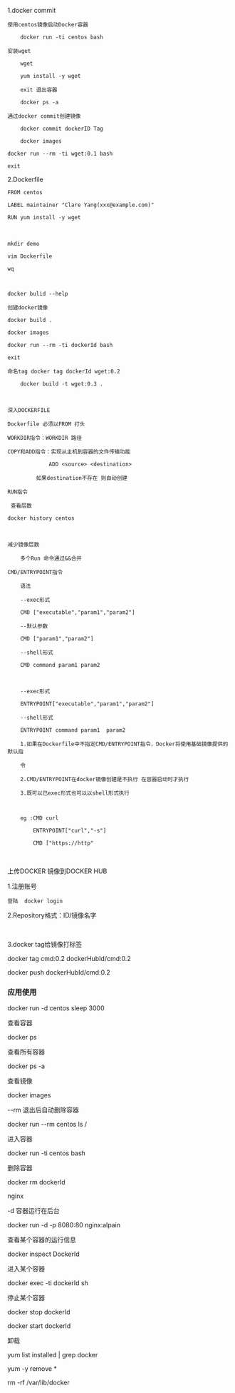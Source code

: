 

1.docker commit

 	使用centos镜像启动Docker容器 

 		docker run -ti centos bash

	安装wget

 		wget

		yum install -y wget
	
		exit 退出容器
	
		docker ps -a
	
	通过docker commit创建镜像
	
		docker commit dockerID Tag
	
		docker images
	
	docker run --rm -ti wget:0.1 bash
	
	exit

2.Dockerfile

	FROM centos
	
	LABEL maintainer "Clare Yang(xxx@example.com)"
	
	RUN yum install -y wget


​	

	mkdir demo
	
	vim Dockerfile 
	
	wq



	docker bulid --help
	
	创建docker镜像
	
	docker build .
	
	docker images
	
	docker run --rm -ti dockerId bash
	
	exit
	
	命名tag docker tag dockerId wget:0.2
	
		docker build -t wget:0.3 .



    深入DOCKERFILE
    
    Dockerfile 必须以FROM 打头
    
    WORKDIR指令：WORKDIR 路径
    
    COPY和ADD指令：实现从主机到容器的文件传输功能
    
    			 ADD <source> <destination>
    
    		 如果destination不存在 则自动创建
    
    RUN指令
    
     查看层数
    
    docker history centos



	减少镜像层数
	
		多个Run 命令通过&&合并		
	
	CMD/ENTRYPOINT指令
	
		语法
	
		--exec形式
	
		CMD ["executable","param1","param2"]  
	
		--默认参数
	
		CMD ["param1","param2"]  
	
		--shell形式
	
		CMD command param1 param2



		--exec形式
	
		ENTRYPOINT["executable","param1","param2"] 
	
		--shell形式
	
		ENTRYPOINT command param1  param2
	
		1.如果在Dockerfile中不指定CMD/ENTRYPOINT指令，Docker将使用基础镜像提供的默认指
	
		令
	
		2.CMD/ENTRYPOINT在docker镜像创建是不执行 在容器启动时才执行		
	
		3.既可以已exec形式也可以以shell形式执行



		eg :CMD curl	 
	
			ENTRYPOINT["curl","-s"] 
	
			CMD ["https://http"


​	



 上传DOCKER 镜像到DOCKER HUB

  1.注册账号

	登陆  docker login

2.Repository格式：ID/镜像名字

​	

3.docker tag给镜像打标签

docker tag cmd:0.2 dockerHubId/cmd:0.2

docker push dockerHubId/cmd:0.2









### 应用使用

docker run -d centos sleep 3000

查看容器

docker ps 

查看所有容器

docker ps -a

查看镜像

docker images

--rm 退出后自动删除容器

docker run --rm centos ls /

进入容器

docker run -ti centos bash

删除容器

docker rm dockerId





nginx

-d 容器运行在后台

docker run -d -p 8080:80 nginx:alpain

查看某个容器的运行信息

docker inspect DockerId

进入某个容器

docker exec -ti dockerId sh

停止某个容器

docker stop dockerId

docker start dockerId





卸载

yum list installed | grep docker 

yum -y remove *

rm -rf /var/lib/docker 